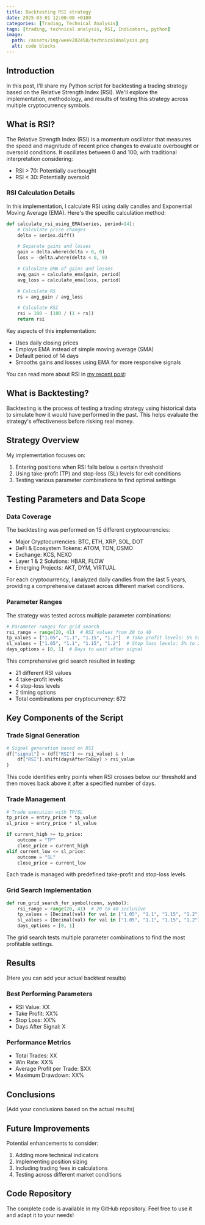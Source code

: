 ```yaml
---
title: Backtesting RSI strategy
date: 2025-03-01 12:00:00 +0100
categories: [Trading, Technical Analysis]
tags: [trading, technical analysis, RSI, Indicators, python]
image:
  path: /assets/img/week202450/technicalAnalysis.png
  alt: code blocks
---
```


## Introduction

In this post, I'll share my Python script for backtesting a trading strategy based on the Relative Strength Index (RSI). We'll explore the implementation, methodology, and results of testing this strategy across multiple cryptocurrency symbols.

## What is RSI?

The Relative Strength Index (RSI) is a momentum oscillator that measures the speed and magnitude of recent price changes to evaluate overbought or oversold conditions. It oscillates between 0 and 100, with traditional interpretation considering:
- RSI > 70: Potentially overbought
- RSI < 30: Potentially oversold

### RSI Calculation Details

In this implementation, I calculate RSI using daily candles and Exponential Moving Average (EMA). Here's the specific calculation method:

```python
def calculate_rsi_using_EMA(series, period=14):
    # Calculate price changes
    delta = series.diff()

    # Separate gains and losses
    gain = delta.where(delta > 0, 0)
    loss = -delta.where(delta < 0, 0)

    # Calculate EMA of gains and losses
    avg_gain = calculate_ema(gain, period)
    avg_loss = calculate_ema(loss, period)

    # Calculate RS
    rs = avg_gain / avg_loss

    # Calculate RSI
    rsi = 100 - (100 / (1 + rs))
    return rsi
```

Key aspects of this implementation:
- Uses daily closing prices
- Employs EMA instead of simple moving average (SMA)
- Default period of 14 days
- Smooths gains and losses using EMA for more responsive signals

You can read more about RSI in [my recent post](https://graniluk.github.io/posts/calculating-RSI/): 

## What is Backtesting?

Backtesting is the process of testing a trading strategy using historical data to simulate how it would have performed in the past. This helps evaluate the strategy's effectiveness before risking real money.

## Strategy Overview

My implementation focuses on:
1. Entering positions when RSI falls below a certain threshold
2. Using take-profit (TP) and stop-loss (SL) levels for exit conditions
3. Testing various parameter combinations to find optimal settings

## Testing Parameters and Data Scope

### Data Coverage
The backtesting was performed on 15 different cryptocurrencies:
- Major Cryptocurrencies: BTC, ETH, XRP, SOL, DOT
- DeFi & Ecosystem Tokens: ATOM, TON, OSMO
- Exchange: KCS, NEXO
- Layer 1 & 2 Solutions: HBAR, FLOW
- Emerging Projects: AKT, DYM, VIRTUAL

For each cryptocurrency, I analyzed daily candles from the last 5 years, providing a comprehensive dataset across different market conditions.

### Parameter Ranges
The strategy was tested across multiple parameter combinations:

```python
# Parameter ranges for grid search
rsi_range = range(20, 41)  # RSI values from 20 to 40
tp_values = ["1.05", "1.1", "1.15", "1.2"]  # Take profit levels: 5% to 20%
sl_values = ["1.05", "1.1", "1.15", "1.2"]  # Stop loss levels: 5% to 20%
days_options = [0, 1]  # Days to wait after signal
```

This comprehensive grid search resulted in testing:
- 21 different RSI values
- 4 take-profit levels
- 4 stop-loss levels
- 2 timing options
- Total combinations per cryptocurrency: 672

## Key Components of the Script

### Trade Signal Generation

```python
# Signal generation based on RSI
df["signal"] = (df["RSI"] <= rsi_value) & (
    df["RSI"].shift(daysAfterToBuy) > rsi_value
)
```

This code identifies entry points when RSI crosses below our threshold and then moves back above it after a specified number of days.

### Trade Management

```python
# Trade execution with TP/SL
tp_price = entry_price * tp_value
sl_price = entry_price * sl_value

if current_high >= tp_price:
    outcome = "TP"
    close_price = current_high
elif current_low <= sl_price:
    outcome = "SL"
    close_price = current_low
```

Each trade is managed with predefined take-profit and stop-loss levels.

### Grid Search Implementation

```python
def run_grid_search_for_symbol(conn, symbol):
    rsi_range = range(20, 41)  # 20 to 40 inclusive
    tp_values = [Decimal(val) for val in ["1.05", "1.1", "1.15", "1.2"]]
    sl_values = [Decimal(val) for val in ["1.05", "1.1", "1.15", "1.2"]]
    days_options = [0, 1]
```

The grid search tests multiple parameter combinations to find the most profitable settings.

## Results

(Here you can add your actual backtest results)

### Best Performing Parameters
- RSI Value: XX
- Take Profit: XX%
- Stop Loss: XX%
- Days After Signal: X

### Performance Metrics
- Total Trades: XX
- Win Rate: XX%
- Average Profit per Trade: $XX
- Maximum Drawdown: XX%

## Conclusions

(Add your conclusions based on the actual results)

## Future Improvements

Potential enhancements to consider:
1. Adding more technical indicators
2. Implementing position sizing
3. Including trading fees in calculations
4. Testing across different market conditions

## Code Repository

The complete code is available in my GitHub repository. Feel free to use it and adapt it to your needs!

